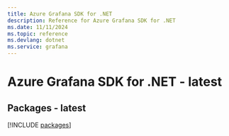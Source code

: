 ```yaml
---
title: Azure Grafana SDK for .NET
description: Reference for Azure Grafana SDK for .NET
ms.date: 11/11/2024
ms.topic: reference
ms.devlang: dotnet
ms.service: grafana
---
```

# Azure Grafana SDK for .NET - latest
## Packages - latest
[!INCLUDE [packages](grafana-index.md)]